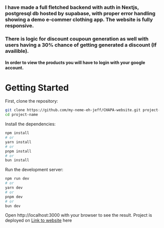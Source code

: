
### I have made a full fletched backend with auth in Nextjs, postgresql db hosted by supabase, with proper error handling showing a demo e-commer clothing app. The website is fully responsive.

### There is logic for discount coupoun generation as well with users having a 30% chance of getting generated a discount (If availible). 

#### In order to view the products you will have to login with your google account.

# Getting Started

First, clone the repository:

```bash
git clone https://github.com/my-neme-eh-jeff/CHAPA-website.git project-name
cd project-name
```


Install the dependencies:

```bash
npm install
# or
yarn install
# or
pnpm install
# or
bun install
```

Run the development server:

```bash
npm run dev
# or
yarn dev
# or
pnpm dev
# or
bun dev
```

Open http://localhost:3000 with your browser to see the result. Project is deployed on [Link to website](https://chapa-gucci.vercel.app/) here 
